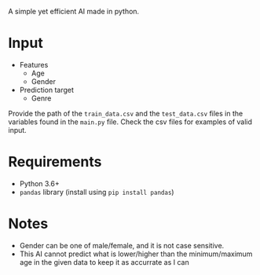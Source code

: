 A simple yet efficient AI made in python.

# Input

- Features
  - Age
  - Gender  
- Prediction target
  - Genre  

Provide the path of the ``train_data.csv`` and the ``test_data.csv`` files in the variables found in the ``main.py`` file.
Check the csv files for examples of valid input.

# Requirements

- Python 3.6+
- ``pandas`` library (install using ``pip install pandas``)

# Notes

- Gender can be one of male/female, and it is not case sensitive.
- This AI cannot predict what is lower/higher than the minimum/maximum age in the given data to keep it as accurrate as I can
